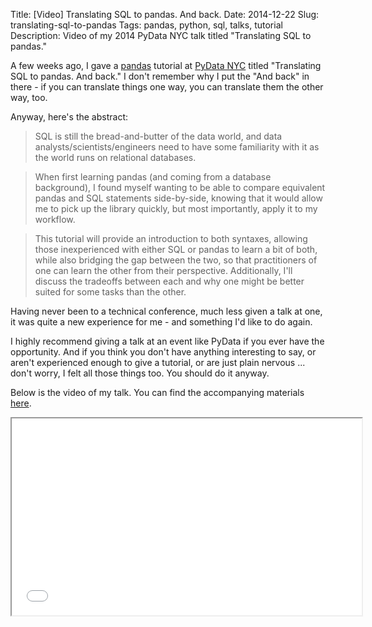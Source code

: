 Title: [Video] Translating SQL to pandas. And back.
Date: 2014-12-22
Slug: translating-sql-to-pandas
Tags: pandas, python, sql, talks, tutorial
Description: Video of my 2014 PyData NYC talk titled "Translating SQL to pandas."

A few weeks ago, I gave a [pandas](http://pandas.pydata.org/) tutorial at [PyData NYC](http://pydata.org/nyc2014/) titled "Translating SQL to pandas. And back." I don't remember why I put the "And back" in there - if you can translate things one way, you can translate them the other way, too.

Anyway, here's the abstract:

> SQL is still the bread-and-butter of the data world, and data analysts/scientists/engineers need to have some familiarity with it as the world runs on relational databases.

> When first learning pandas (and coming from a database background), I found myself wanting to be able to compare equivalent pandas and SQL statements side-by-side, knowing that it would allow me to pick up the library quickly, but most importantly, apply it to my workflow.

> This tutorial will provide an introduction to both syntaxes, allowing those inexperienced with either SQL or pandas to learn a bit of both, while also bridging the gap between the two, so that practitioners of one can learn the other from their perspective. Additionally, I'll discuss the tradeoffs between each and why one might be better suited for some tasks than the other.

Having never been to a technical conference, much less given a talk at one, it was quite a new experience for me - and something I'd like to do again.

I highly recommend giving a talk at an event like PyData if you ever have the opportunity. And if you think you don't have anything interesting to say, or aren't experienced enough to give a tutorial, or are just plain nervous ... don't worry, I felt all those things too. You should do it anyway.

Below is the video of my talk. You can find the accompanying materials [here](https://github.com/gjreda/pydata2014nyc).

<div class="center">
<iframe width="560" height="315" src="//www.youtube.com/embed/1uVWjdAbgBg" allowfullscreen></iframe>
</div>